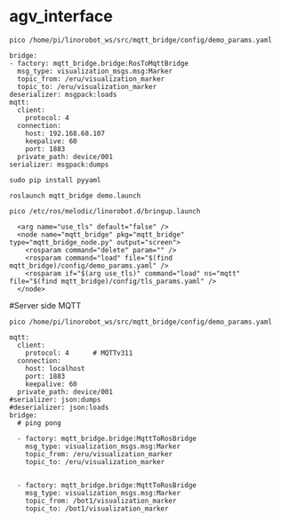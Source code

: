 # agv_interface


```pico /home/pi/linorobot_ws/src/mqtt_bridge/config/demo_params.yaml```
```
bridge:
- factory: mqtt_bridge.bridge:RosToMqttBridge
  msg_type: visualization_msgs.msg:Marker
  topic_from: /eru/visualization_marker
  topic_to: /eru/visualization_marker
deserializer: msgpack:loads
mqtt:
  client:
    protocol: 4
  connection:
    host: 192.168.68.107
    keepalive: 60
    port: 1883
  private_path: device/001
serializer: msgpack:dumps
```

```sudo pip install pyyaml```

```roslaunch mqtt_bridge demo.launch```


```pico /etc/ros/melodic/linorobot.d/bringup.launch ```

``` 
  <arg name="use_tls" default="false" />
  <node name="mqtt_bridge" pkg="mqtt_bridge" type="mqtt_bridge_node.py" output="screen">
    <rosparam command="delete" param="" />
    <rosparam command="load" file="$(find mqtt_bridge)/config/demo_params.yaml" />
    <rosparam if="$(arg use_tls)" command="load" ns="mqtt" file="$(find mqtt_bridge)/config/tls_params.yaml" />
  </node>

```


#Server side MQTT


```pico /home/pi/linorobot_ws/src/mqtt_bridge/config/demo_params.yaml```
``` 
mqtt:
  client:
    protocol: 4      # MQTTv311
  connection:
    host: localhost
    port: 1883
    keepalive: 60
  private_path: device/001
#serializer: json:dumps
#deserializer: json:loads
bridge:
  # ping pong

  - factory: mqtt_bridge.bridge:MqttToRosBridge
    msg_type: visualization_msgs.msg:Marker
    topic_from: /eru/visualization_marker
    topic_to: /eru/visualization_marker


  - factory: mqtt_bridge.bridge:MqttToRosBridge
    msg_type: visualization_msgs.msg:Marker
    topic_from: /bot1/visualization_marker
    topic_to: /bot1/visualization_marker


```




